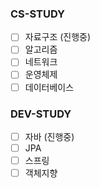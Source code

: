 ### CS-STUDY
- [ ] 자료구조 (진행중)
- [ ] 알고리즘
- [ ] 네트워크
- [ ] 운영체제
- [ ] 데이터베이스
### DEV-STUDY
- [ ] 자바 (진행중)
- [ ] JPA
- [ ] 스프링
- [ ] 객체지향